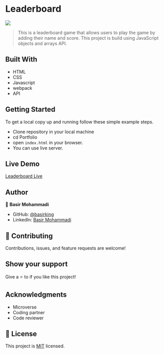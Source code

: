 # Leaderboard


![](https://img.shields.io/badge/Microverse-blueviolet)

> This is a leaderboard game that allows users to play the game by adding their name and score. This project is build using JavaScript objects and arrays API.


## Built With

- HTML
- CSS 
- Javascript
- webpack
- API

## Getting Started

To get a local copy up and running follow these simple example steps.

- Clone repository in your local machine 
- cd Portfolio
- open `index.html` in your browser.
- You can use live server.

## Live Demo

[Leaderboard Live](https://basirking.github.io/Leaderboard/)

## Author

👤 **Basir Mohammadi**

- GitHub: [@basirking](https://github.com/basirking)
- LinkedIn: [Basir Mohammadi](https://www.linkedin.com/in/basir-mohammadi-1296b3157/)



## 🤝 Contributing

Contributions, issues, and feature requests are welcome!


## Show your support

Give a ⭐️ to if you like this project!


## Acknowledgments

- Microverse
- Coding partner
- Code reviewer

## 📝 License

This project is [MIT](./MIT.md) licensed.



